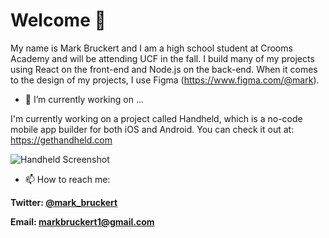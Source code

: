 # Welcome 👋
My name is Mark Bruckert and I am a high school student at Crooms Academy and will be attending UCF in the fall. I build many of my projects using React on the front-end and Node.js on the back-end. When it comes to the design of my projects, I use Figma (https://www.figma.com/@mark).


- 🔭 I’m currently working on ...

I'm currently working on a project called Handheld, which is a no-code mobile app builder for both iOS and Android. You can check it out at: https://gethandheld.com

![Handheld Screenshot](https://storage.googleapis.com/handheld-images/Screen%20Shot%202021-04-14%20at%207.06.12%20PM.png)


- 📫 How to reach me: 

**Twitter: [@mark_bruckert](https://twitter.com/Mark_Bruckert)**

**Email: markbruckert1@gmail.com**
